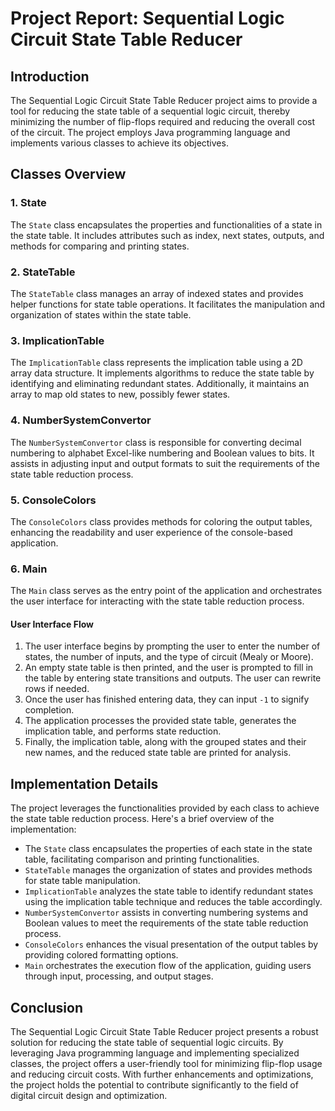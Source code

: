 # Project Report: Sequential Logic Circuit State Table Reducer

## Introduction
The Sequential Logic Circuit State Table Reducer project aims to provide a tool for reducing the state table of a sequential logic circuit, thereby minimizing the number of flip-flops required and reducing the overall cost of the circuit. The project employs Java programming language and implements various classes to achieve its objectives.

## Classes Overview

### 1. State
The `State` class encapsulates the properties and functionalities of a state in the state table. It includes attributes such as index, next states, outputs, and methods for comparing and printing states.

### 2. StateTable
The `StateTable` class manages an array of indexed states and provides helper functions for state table operations. It facilitates the manipulation and organization of states within the state table.

### 3. ImplicationTable
The `ImplicationTable` class represents the implication table using a 2D array data structure. It implements algorithms to reduce the state table by identifying and eliminating redundant states. Additionally, it maintains an array to map old states to new, possibly fewer states.

### 4. NumberSystemConvertor
The `NumberSystemConvertor` class is responsible for converting decimal numbering to alphabet Excel-like numbering and Boolean values to bits. It assists in adjusting input and output formats to suit the requirements of the state table reduction process.

### 5. ConsoleColors
The `ConsoleColors` class provides methods for coloring the output tables, enhancing the readability and user experience of the console-based application.

### 6. Main
The `Main` class serves as the entry point of the application and orchestrates the user interface for interacting with the state table reduction process.

#### User Interface Flow
1. The user interface begins by prompting the user to enter the number of states, the number of inputs, and the type of circuit (Mealy or Moore).
2. An empty state table is then printed, and the user is prompted to fill in the table by entering state transitions and outputs. The user can rewrite rows if needed.
3. Once the user has finished entering data, they can input `-1` to signify completion.
4. The application processes the provided state table, generates the implication table, and performs state reduction.
5. Finally, the implication table, along with the grouped states and their new names, and the reduced state table are printed for analysis.

## Implementation Details
The project leverages the functionalities provided by each class to achieve the state table reduction process. Here's a brief overview of the implementation:

- The `State` class encapsulates the properties of each state in the state table, facilitating comparison and printing functionalities.
- `StateTable` manages the organization of states and provides methods for state table manipulation.
- `ImplicationTable` analyzes the state table to identify redundant states using the implication table technique and reduces the table accordingly.
- `NumberSystemConvertor` assists in converting numbering systems and Boolean values to meet the requirements of the state table reduction process.
- `ConsoleColors` enhances the visual presentation of the output tables by providing colored formatting options.
- `Main` orchestrates the execution flow of the application, guiding users through input, processing, and output stages.

## Conclusion
The Sequential Logic Circuit State Table Reducer project presents a robust solution for reducing the state table of sequential logic circuits. By leveraging Java programming language and implementing specialized classes, the project offers a user-friendly tool for minimizing flip-flop usage and reducing circuit costs. With further enhancements and optimizations, the project holds the potential to contribute significantly to the field of digital circuit design and optimization.



